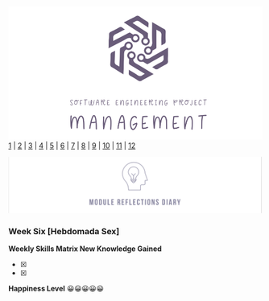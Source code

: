 ![Logo](/SEPM/Images/Logo.png)
[1](/MyPortfolio/SEPM/Unit01.html) | [2](/MyPortfolio/SEPM/Unit02.html) | [3](/MyPortfolio/SEPM/Unit03.html) | [4](/MyPortfolio/SEPM/Unit04.html) | [5](/MyPortfolio/SEPM/Unit05.html) | [6](/MyPortfolio/SEPM/Unit06.html) | [7](/MyPortfolio/SEPM/Unit07.html) | [8](/MyPortfolio/SEPM/Unit08.html) | [9](/MyPortfolio/SEPM/Unit09.html) | [10](/MyPortfolio/SEPM/Unit10.html) | [11](/MyPortfolio/SEPM/Unit11.html) | [12](/MyPortfolio/SEPM/Unit12.html)

![Logo](Images/Diary.png)
### Week Six [Hebdomada Sex]

**Weekly Skills Matrix New Knowledge Gained**

- [x] 
- [x] 

**Happiness Level**
😀😀😀😀😀
